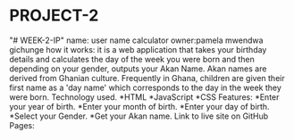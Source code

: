 # PROJECT-2
"# WEEK-2-IP" 
name: user name calculator
owner:pamela mwendwa gichunge
how it works: it is a web application that takes your birthday details and calculates the day of the week you were born and then depending on your gender, outputs your Akan Name. Akan names are derived from Ghanian culture. Frequently in Ghana, children are given their first name as a 'day name' which corresponds to the day in the week they were born.
Technology used. *HTML *JavaScript *CSS
Features: *Enter your year of birth. *Enter your month of birth. *Enter your day of birth. *Select your Gender. *Get your Akan name.
Link to live site on GitHub Pages:
